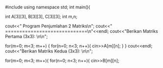 #include <iostream>
using namespace std;
int main(){
  
  int A[3][3], B[3][3], C[3][3];
  int m,n; 
  
  cout<<"      Program Penjumlahan 2 Matriks\n";
  cout<<"      =============================\n"<<endl;
  cout<<"Berikan Matriks Pertama (3x3): \n\n";
  
  for(m=0; m<3; m++) {
  	for(n=0; n<3; n++){
            cin>>A[m][n];
        }
  }
  cout<<endl;
  cout<<"Berikan Matriks Kedua (3x3): \n\n";
  
  for(m=0; m<3; m++){
        for(n=0; n<3; n++){
            cin>>B[m][n];
